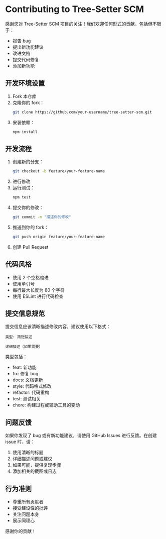 # Contributing to Tree-Setter SCM

感谢您对 Tree-Setter SCM 项目的关注！我们欢迎任何形式的贡献，包括但不限于：

- 报告 bug
- 提出新功能建议
- 改进文档
- 提交代码修复
- 添加新功能

## 开发环境设置

1. Fork 本仓库
2. 克隆你的 fork：
   ```bash
   git clone https://github.com/your-username/tree-setter-scm.git
   ```
3. 安装依赖：
   ```bash
   npm install
   ```

## 开发流程

1. 创建新的分支：
   ```bash
   git checkout -b feature/your-feature-name
   ```
2. 进行修改
3. 运行测试：
   ```bash
   npm test
   ```
4. 提交你的修改：
   ```bash
   git commit -m "描述你的修改"
   ```
5. 推送到你的 fork：
   ```bash
   git push origin feature/your-feature-name
   ```
6. 创建 Pull Request

## 代码风格

- 使用 2 个空格缩进
- 使用单引号
- 每行最大长度为 80 个字符
- 使用 ESLint 进行代码检查

## 提交信息规范

提交信息应该清晰描述修改内容，建议使用以下格式：

```
类型: 简短描述

详细描述（如果需要）
```

类型包括：
- feat: 新功能
- fix: 修复 bug
- docs: 文档更新
- style: 代码格式修改
- refactor: 代码重构
- test: 测试相关
- chore: 构建过程或辅助工具的变动

## 问题反馈

如果你发现了 bug 或有新功能建议，请使用 GitHub Issues 进行反馈。在创建 issue 时，请：

1. 使用清晰的标题
2. 详细描述问题或建议
3. 如果可能，提供复现步骤
4. 添加相关的截图或日志

## 行为准则

- 尊重所有贡献者
- 接受建设性的批评
- 关注问题本身
- 展示同理心

感谢你的贡献！ 